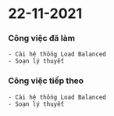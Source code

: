 # 22-11-2021

### Công việc đã làm

```
- Cài hệ thống Load Balanced
- Soạn lý thuyết
```

### Công việc tiếp theo

```
- Cài hệ thống Load Balanced
- Soạn lý thuyết
```
